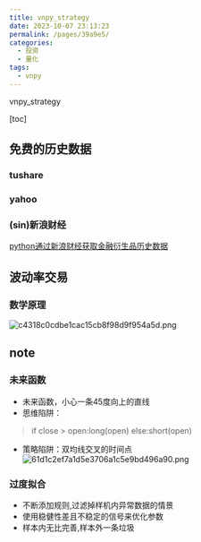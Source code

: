 ```yaml
---
title: vnpy_strategy
date: 2023-10-07 23:13:23
permalink: /pages/39a9e5/
categories:
  - 投资
  - 量化
tags:
  - vnpy
---
```

vnpy_strategy

[toc]
## 免费的历史数据
### tushare
### yahoo
### (sin)新浪财经
[python通过新浪财经获取金融衍生品历史数据](https://blog.csdn.net/FrankieHello/article/details/98677289)

## 波动率交易
### 数学原理
![c4318c0cdbe1cac15cb8f98d9f954a5d.png](../../_resources/fa15c9c71c32417ea0ac3652decd7730.png)

## note
### 未来函数
- 未来函数，小心一条45度向上的直线
- 思维陷阱：
> if close > open:long(open)
else:short(open)
- 策略陷阱：双均线交叉的时间点
![61d1c2ef7a1d5e3706a1c5e9bd496a90.png](../../_resources/5b088fc33d08486eadc9fb6c6fd46894.png)

### 过度拟合
- 不断添加规则,过滤掉样机内异常数据的情景
- 使用稳健性差且不稳定的信号来优化参数
- 样本内无比完善,样本外一条垃圾